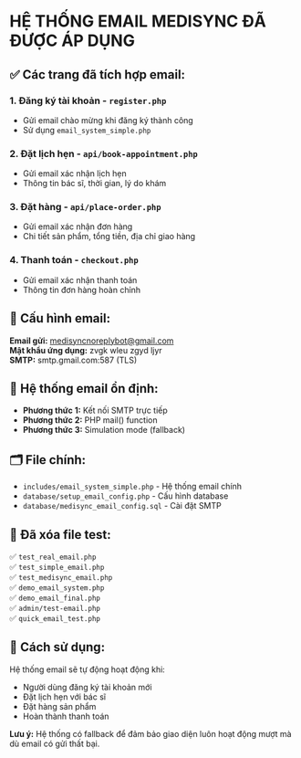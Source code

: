 # HỆ THỐNG EMAIL MEDISYNC ĐÃ ĐƯỢC ÁP DỤNG

## ✅ Các trang đã tích hợp email:

### 1. **Đăng ký tài khoản** - `register.php`

- Gửi email chào mừng khi đăng ký thành công
- Sử dụng `email_system_simple.php`

### 2. **Đặt lịch hẹn** - `api/book-appointment.php`

- Gửi email xác nhận lịch hẹn
- Thông tin bác sĩ, thời gian, lý do khám

### 3. **Đặt hàng** - `api/place-order.php`

- Gửi email xác nhận đơn hàng
- Chi tiết sản phẩm, tổng tiền, địa chỉ giao hàng

### 4. **Thanh toán** - `checkout.php`

- Gửi email xác nhận thanh toán
- Thông tin đơn hàng hoàn chỉnh

## 🔧 Cấu hình email:

**Email gửi:** medisyncnoreplybot@gmail.com  
**Mật khẩu ứng dụng:** zvgk wleu zgyd ljyr  
**SMTP:** smtp.gmail.com:587 (TLS)

## 🎯 Hệ thống email ổn định:

- **Phương thức 1:** Kết nối SMTP trực tiếp
- **Phương thức 2:** PHP mail() function
- **Phương thức 3:** Simulation mode (fallback)

## 🗂️ File chính:

- `includes/email_system_simple.php` - Hệ thống email chính
- `database/setup_email_config.php` - Cấu hình database
- `database/medisync_email_config.sql` - Cài đặt SMTP

## 🧹 Đã xóa file test:

✅ `test_real_email.php`  
✅ `test_simple_email.php`  
✅ `test_medisync_email.php`  
✅ `demo_email_system.php`  
✅ `demo_email_final.php`  
✅ `admin/test-email.php`  
✅ `quick_email_test.php`

## 🚀 Cách sử dụng:

Hệ thống email sẽ tự động hoạt động khi:

- Người dùng đăng ký tài khoản mới
- Đặt lịch hẹn với bác sĩ
- Đặt hàng sản phẩm
- Hoàn thành thanh toán

**Lưu ý:** Hệ thống có fallback để đảm bảo giao diện luôn hoạt động mượt mà dù email có gửi thất bại.
